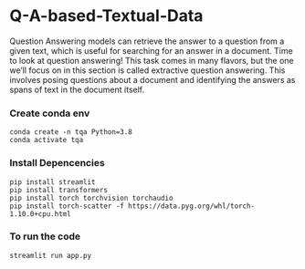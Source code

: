 # Q-A-based-Textual-Data

Question Answering models can retrieve the answer to a question from a given text, which is useful for searching for an answer in a document.
Time to look at question answering! This task comes in many flavors, but the one we’ll focus on in this section is called extractive question answering. This involves posing questions about a document and identifying the answers as spans of text in the document itself.

### Create conda env

```
conda create -n tqa Python=3.8
conda activate tqa
```

### Install Depencencies

```
pip install streamlit
pip install transformers
pip install torch torchvision torchaudio
pip install torch-scatter -f https://data.pyg.org/whl/torch-1.10.0+cpu.html

```

### To run the code

```
streamlit run app.py
```
